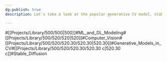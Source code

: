 ```yaml
---
dg-publish: true
description: Let's take a look at the popular generative CV model, stable diffusion. It uses diffusion and noise methods in combination with embedding data for images to generate high-quality text to images

---
```

#[[Projects/Library/500/500\|500]]#ML_and_DL_Modeling#[[Projects/Library/500/520/520\|520]]#Computer_Vision#[[Projects/Library/500/520/520.30/520.30\|520.30]]#Generative_Models_in_CV#[[Projects/Library/500/520/520.30/520.30 c\|520.30 c]]#Stable_Diffusion



